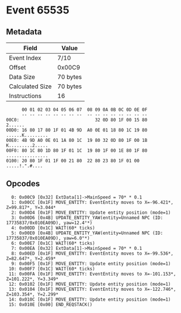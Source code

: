 # Event 65535

## Metadata

| Field           | Value    |
|-----------------|----------|
| Event Index     | 7/10     |
| Offset          | 0x00C9   |
| Data Size       | 70 bytes |
| Calculated Size | 70 bytes |
| Instructions    | 16       |

```
      00 01 02 03 04 05 06 07  08 09 0A 0B 0C 0D 0E 0F
      -- -- -- -- -- -- -- --  -- -- -- -- -- -- -- --
00C0:                             32 0D 80 1F 00 15 80           2......
00D0: 16 80 17 80 1F 01 4B 9D  A0 0E 01 18 80 1C 19 80  ......K.........
00E0: 4B 9D A0 0E 01 1A 80 1C  19 80 32 0D 80 1F 00 1B  K.........2.....
00F0: 80 1C 80 1D 80 1F 01 1C  19 80 1F 00 1E 80 1F 80  ................
0100: 20 80 1F 01 1F 00 21 80  22 80 23 80 1F 01 00      .....!.".#.... 
```

## Opcodes

```
  0: 0x00C9 [0x32] ExtData[1]->MainSpeed = 70* * 0.1
  1: 0x00CC [0x1F] MOVE_ENTITY: EventEntity moves to X=-96.421*, Z=99.817*, Y=3.044*
  2: 0x00D4 [0x1F] MOVE_ENTITY: Update entity position (mode=1)
  3: 0x00D6 [0x4B] UPDATE_ENTITY_YAW(entity=Unnamed NPC (ID: 17735837/0x010EA09D), yaw=12.4°*)
  4: 0x00DD [0x1C] WAIT(60* ticks)
  5: 0x00E0 [0x4B] UPDATE_ENTITY_YAW(entity=Unnamed NPC (ID: 17735837/0x010EA09D), yaw=6.0°*)
  6: 0x00E7 [0x1C] WAIT(60* ticks)
  7: 0x00EA [0x32] ExtData[1]->MainSpeed = 70* * 0.1
  8: 0x00ED [0x1F] MOVE_ENTITY: EventEntity moves to X=-99.536*, Z=82.647*, Y=2.459*
  9: 0x00F5 [0x1F] MOVE_ENTITY: Update entity position (mode=1)
 10: 0x00F7 [0x1C] WAIT(60* ticks)
 11: 0x00FA [0x1F] MOVE_ENTITY: EventEntity moves to X=-101.153*, Z=101.222*, Y=3.349*
 12: 0x0102 [0x1F] MOVE_ENTITY: Update entity position (mode=1)
 13: 0x0104 [0x1F] MOVE_ENTITY: EventEntity moves to X=-122.746*, Z=103.354*, Y=2.299*
 14: 0x010C [0x1F] MOVE_ENTITY: Update entity position (mode=1)
 15: 0x010E [0x00] END_REQSTACK()
```
